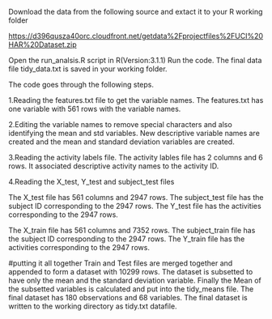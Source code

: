 
Download the data from the following source and extact it to your R working folder

https://d396qusza40orc.cloudfront.net/getdata%2Fprojectfiles%2FUCI%20HAR%20Dataset.zip

Open the run_analsis.R script in R(Version:3.1.1)
Run the code. The final data file tidy_data.txt is saved in your working folder.

The code goes through the following steps.

1.Reading the features.txt file to get the variable names. The features.txt has one variable with 561 rows with
the variable names.

2.Editing the variable names to remove special characters and also identifying the mean and std variables.
New descriptive variable names are created and the mean and standard deviation variables are created.


3.Reading the activity labels file. The activity lables file has 2 columns and 6 rows. It associated  descriptive activity
names to the activity ID.

4.Reading the X_test, Y_test  and subject_test files

The X_test file has 561 columns and 2947 rows.
The subject_test file has the subject ID corresponding to the 2947 rows.
The Y_test file has the activities corresponding to the 2947 rows.


The X_train file has 561 columns and 7352 rows.
The subject_train file has the subject ID corresponding to the 2947 rows.
The Y_train file has the activities corresponding to the 2947 rows.


#putting it all together
Train and Test files are merged together and appended to form a dataset with 10299 rows.
The dataset is subsetted to have only the mean and the standard deviation variable.
Finally the Mean of the subsetted variables is calculated and put into the tidy_means file.
The final dataset has 180 observations and 68 variables. The final dataset is written to the working directory as tidy.txt datafile.

